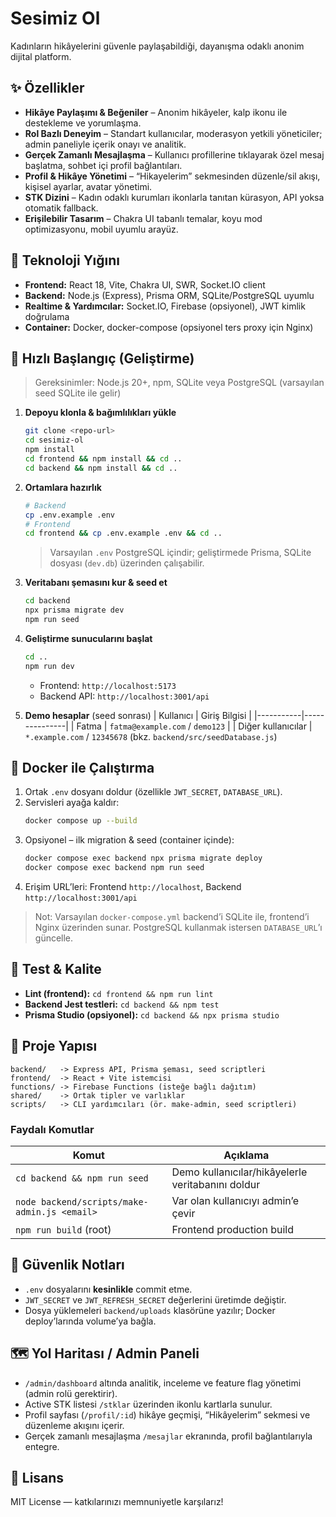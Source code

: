 # Sesimiz Ol

Kadınların hikâyelerini güvenle paylaşabildiği, dayanışma odaklı anonim dijital platform.

## ✨ Özellikler
- **Hikâye Paylaşımı & Beğeniler** – Anonim hikâyeler, kalp ikonu ile destekleme ve yorumlaşma.
- **Rol Bazlı Deneyim** – Standart kullanıcılar, moderasyon yetkili yöneticiler; admin paneliyle içerik onayı ve analitik.
- **Gerçek Zamanlı Mesajlaşma** – Kullanıcı profillerine tıklayarak özel mesaj başlatma, sohbet içi profil bağlantıları.
- **Profil & Hikâye Yönetimi** – “Hikayelerim” sekmesinden düzenle/sil akışı, kişisel ayarlar, avatar yönetimi.
- **STK Dizini** – Kadın odaklı kurumları ikonlarla tanıtan kürasyon, API yoksa otomatik fallback.
- **Erişilebilir Tasarım** – Chakra UI tabanlı temalar, koyu mod optimizasyonu, mobil uyumlu arayüz.

## 🧰 Teknoloji Yığını
- **Frontend:** React 18, Vite, Chakra UI, SWR, Socket.IO client
- **Backend:** Node.js (Express), Prisma ORM, SQLite/PostgreSQL uyumlu
- **Realtime & Yardımcılar:** Socket.IO, Firebase (opsiyonel), JWT kimlik doğrulama
- **Container:** Docker, docker-compose (opsiyonel ters proxy için Nginx)

## 🚀 Hızlı Başlangıç (Geliştirme)
> Gereksinimler: Node.js 20+, npm, SQLite veya PostgreSQL (varsayılan seed SQLite ile gelir)

1. **Depoyu klonla & bağımlılıkları yükle**
   ```bash
   git clone <repo-url>
   cd sesimiz-ol
   npm install
   cd frontend && npm install && cd ..
   cd backend && npm install && cd ..
   ```

2. **Ortamlara hazırlık**
   ```bash
   # Backend
   cp .env.example .env
   # Frontend
   cd frontend && cp .env.example .env && cd ..
   ```
   > Varsayılan `.env` PostgreSQL içindir; geliştirmede Prisma, SQLite dosyası (`dev.db`) üzerinden çalışabilir.

3. **Veritabanı şemasını kur & seed et**
   ```bash
   cd backend
   npx prisma migrate dev
   npm run seed
   ```

4. **Geliştirme sunucularını başlat**
   ```bash
   cd ..
   npm run dev
   ```
   - Frontend: `http://localhost:5173`
   - Backend API: `http://localhost:3001/api`

5. **Demo hesaplar** (seed sonrası)
   | Kullanıcı | Giriş Bilgisi |
   |-----------|---------------|
   | Fatma     | `fatma@example.com` / `demo123` |
   | Diğer kullanıcılar | `*.example.com` / `12345678` (bkz. `backend/src/seedDatabase.js`)

## 🐳 Docker ile Çalıştırma
1. Ortak `.env` dosyanı doldur (özellikle `JWT_SECRET`, `DATABASE_URL`).
2. Servisleri ayağa kaldır:
   ```bash
   docker compose up --build
   ```
3. Opsiyonel – ilk migration & seed (container içinde):
   ```bash
   docker compose exec backend npx prisma migrate deploy
   docker compose exec backend npm run seed
   ```
4. Erişim URL’leri: Frontend `http://localhost`, Backend `http://localhost:3001/api`

> Not: Varsayılan `docker-compose.yml` backend’i SQLite ile, frontend’i Nginx üzerinden sunar. PostgreSQL kullanmak istersen `DATABASE_URL`’ı güncelle.

## 🧪 Test & Kalite
- **Lint (frontend):** `cd frontend && npm run lint`
- **Backend Jest testleri:** `cd backend && npm test`
- **Prisma Studio (opsiyonel):** `cd backend && npx prisma studio`

## 📁 Proje Yapısı
```
backend/   -> Express API, Prisma şeması, seed scriptleri
frontend/  -> React + Vite istemcisi
functions/ -> Firebase Functions (isteğe bağlı dağıtım)
shared/    -> Ortak tipler ve varlıklar
scripts/   -> CLI yardımcıları (ör. make-admin, seed scriptleri)
```

### Faydalı Komutlar
| Komut | Açıklama |
|-------|----------|
| `cd backend && npm run seed` | Demo kullanıcılar/hikâyelerle veritabanını doldur |
| `node backend/scripts/make-admin.js <email>` | Var olan kullanıcıyı admin’e çevir |
| `npm run build` (root) | Frontend production build |

## 🔐 Güvenlik Notları
- `.env` dosyalarını **kesinlikle** commit etme.
- `JWT_SECRET` ve `JWT_REFRESH_SECRET` değerlerini üretimde değiştir.
- Dosya yüklemeleri `backend/uploads` klasörüne yazılır; Docker deploy’larında volume’ya bağla.

## 🗺️ Yol Haritası / Admin Paneli
- `/admin/dashboard` altında analitik, inceleme ve feature flag yönetimi (admin rolü gerektirir).
- Active STK listesi `/stklar` üzerinden ikonlu kartlarla sunulur.
- Profil sayfası (`/profil/:id`) hikâye geçmişi, “Hikâyelerim” sekmesi ve düzenleme akışını içerir.
- Gerçek zamanlı mesajlaşma `/mesajlar` ekranında, profil bağlantılarıyla entegre.

## 📜 Lisans
MIT License — katkılarınızı memnuniyetle karşılarız!

